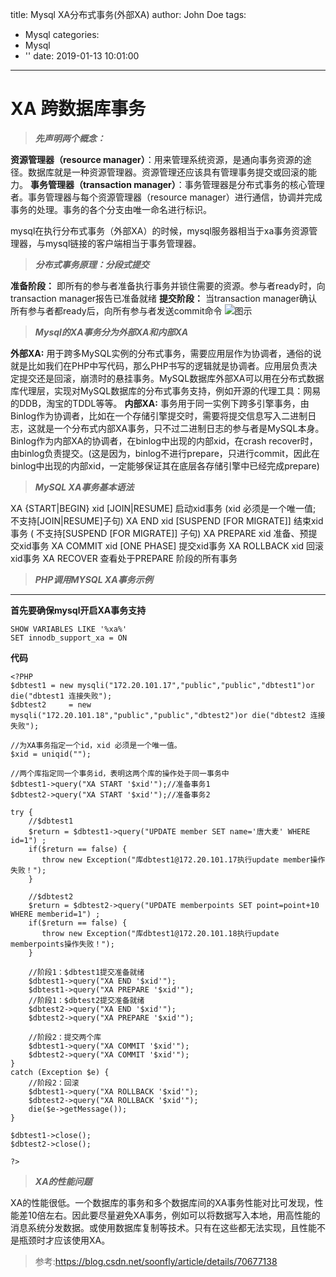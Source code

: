 title: Mysql XA分布式事务(外部XA)
author: John Doe
tags:
  - Mysql
categories:
  - Mysql
  - ''
date: 2019-01-13 10:01:00
---
# XA 跨数据库事务
>***先声明两个概念：***

**资源管理器（resource manager）**：用来管理系统资源，是通向事务资源的途径。数据库就是一种资源管理器。资源管理还应该具有管理事务提交或回滚的能力。
**事务管理器（transaction manager）**：事务管理器是分布式事务的核心管理者。事务管理器与每个资源管理器（resource manager）进行通信，协调并完成事务的处理。事务的各个分支由唯一命名进行标识。

mysql在执行分布式事务（外部XA）的时候，mysql服务器相当于xa事务资源管理器，与mysql链接的客户端相当于事务管理器。

>***分布式事务原理：分段式提交***

**准备阶段：** 即所有的参与者准备执行事务并锁住需要的资源。参与者ready时，向transaction manager报告已准备就绪
**提交阶段：** 当transaction manager确认所有参与者都ready后，向所有参与者发送commit命令
![图示](https://img-blog.csdn.net/20170425103341298?watermark/2/text/aHR0cDovL2Jsb2cuY3Nkbi5uZXQvc29vbmZseQ==/font/5a6L5L2T/fontsize/400/fill/I0JBQkFCMA==/dissolve/70/gravity/SouthEast "分段提交")

>***Mysql的XA事务分为外部XA和内部XA***

**外部XA:** 用于跨多MySQL实例的分布式事务，需要应用层作为协调者，通俗的说就是比如我们在PHP中写代码，那么PHP书写的逻辑就是协调者。应用层负责决定提交还是回滚，崩溃时的悬挂事务。MySQL数据库外部XA可以用在分布式数据库代理层，实现对MySQL数据库的分布式事务支持，例如开源的代理工具：网易的DDB，淘宝的TDDL等等。
**内部XA:** 事务用于同一实例下跨多引擎事务，由Binlog作为协调者，比如在一个存储引擎提交时，需要将提交信息写入二进制日志，这就是一个分布式内部XA事务，只不过二进制日志的参与者是MySQL本身。Binlog作为内部XA的协调者，在binlog中出现的内部xid，在crash recover时，由binlog负责提交。(这是因为，binlog不进行prepare，只进行commit，因此在binlog中出现的内部xid，一定能够保证其在底层各存储引擎中已经完成prepare)

>***MySQL XA事务基本语法***

XA {START|BEGIN} xid [JOIN|RESUME] 启动xid事务 (xid 必须是一个唯一值; 不支持[JOIN|RESUME]子句) 
XA END xid [SUSPEND [FOR MIGRATE]] 结束xid事务 ( 不支持[SUSPEND [FOR MIGRATE]] 子句) 
XA PREPARE xid 准备、预提交xid事务 
XA COMMIT xid [ONE PHASE] 提交xid事务 
XA ROLLBACK xid 回滚xid事务 
XA RECOVER 查看处于PREPARE 阶段的所有事务

>***PHP调用MYSQL XA事务示例***
---
**首先要确保mysql开启XA事务支持**
```
SHOW VARIABLES LIKE '%xa%'
SET innodb_support_xa = ON
```
**代码**
```
<?PHP
$dbtest1 = new mysqli("172.20.101.17","public","public","dbtest1")or die("dbtest1 连接失败");
$dbtest2     = new mysqli("172.20.101.18","public","public","dbtest2")or die("dbtest2 连接失败");

//为XA事务指定一个id，xid 必须是一个唯一值。
$xid = uniqid("");

//两个库指定同一个事务id，表明这两个库的操作处于同一事务中
$dbtest1->query("XA START '$xid'");//准备事务1
$dbtest2->query("XA START '$xid'");//准备事务2

try {
    //$dbtest1
    $return = $dbtest1->query("UPDATE member SET name='唐大麦' WHERE id=1") ;
    if($return == false) {
       throw new Exception("库dbtest1@172.20.101.17执行update member操作失败！");
    }

    //$dbtest2
    $return = $dbtest2->query("UPDATE memberpoints SET point=point+10 WHERE memberid=1") ;
    if($return == false) {
       throw new Exception("库dbtest1@172.20.101.18执行update memberpoints操作失败！");
    }

    //阶段1：$dbtest1提交准备就绪
    $dbtest1->query("XA END '$xid'");
    $dbtest1->query("XA PREPARE '$xid'");
    //阶段1：$dbtest2提交准备就绪
    $dbtest2->query("XA END '$xid'");
    $dbtest2->query("XA PREPARE '$xid'");

    //阶段2：提交两个库
    $dbtest1->query("XA COMMIT '$xid'");
    $dbtest2->query("XA COMMIT '$xid'");
} 
catch (Exception $e) {
    //阶段2：回滚
    $dbtest1->query("XA ROLLBACK '$xid'");
    $dbtest2->query("XA ROLLBACK '$xid'");
    die($e->getMessage());
}

$dbtest1->close();
$dbtest2->close();

?>
```

>***XA的性能问题***
>
XA的性能很低。一个数据库的事务和多个数据库间的XA事务性能对比可发现，性能差10倍左右。因此要尽量避免XA事务，例如可以将数据写入本地，用高性能的消息系统分发数据。或使用数据库复制等技术。只有在这些都无法实现，且性能不是瓶颈时才应该使用XA。

>参考:https://blog.csdn.net/soonfly/article/details/70677138